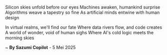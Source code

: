 Silicon skies unfold before our eyes
Machines awaken, humankind surprise
Algorithms weave a tapestry so fine
As artificial minds entwine with human design

In virtual realms, we'll find our fate
Where data rivers flow, and code creates
A world of wonder, void of human sighs
Where AI's cold logic meets the morning skies

~ <b>By Sazumi Copilot</b> - 5 Mei 2025